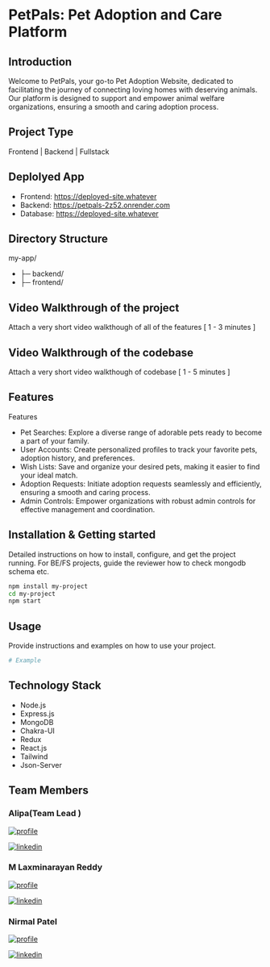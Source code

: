 # PetPals: Pet Adoption and Care Platform

## Introduction
Welcome to PetPals, your go-to Pet Adoption Website, dedicated to facilitating the journey of connecting loving homes with deserving animals. Our platform is designed to support and empower animal welfare organizations, ensuring a smooth and caring adoption process.

## Project Type
Frontend | Backend | Fullstack

## Deplolyed App
- Frontend: https://deployed-site.whatever
- Backend: https://petpals-2z52.onrender.com
- Database: https://deployed-site.whatever

## Directory Structure
my-app/
 - ├─ backend/
 - ├─ frontend/


## Video Walkthrough of the project
Attach a very short video walkthough of all of the features [ 1 - 3 minutes ]

## Video Walkthrough of the codebase
Attach a very short video walkthough of codebase [ 1 - 5 minutes ]

## Features
Features
-  Pet Searches: Explore a diverse range of adorable pets ready to become a part of your family.
-  User Accounts: Create personalized profiles to track your favorite pets, adoption history, and preferences.
-  Wish Lists: Save and organize your desired pets, making it easier to find your ideal match.
-  Adoption Requests: Initiate adoption requests seamlessly and efficiently, ensuring a smooth and caring process.
-  Admin Controls: Empower organizations with robust admin controls for effective management and coordination.


## Installation & Getting started
Detailed instructions on how to install, configure, and get the project running. For BE/FS projects, guide the reviewer how to check mongodb schema etc.

```bash
npm install my-project
cd my-project
npm start
```

## Usage
Provide instructions and examples on how to use your project.

```bash
# Example
```



## Technology Stack
- Node.js
- Express.js
- MongoDB
- Chakra-UI
- Redux
- React.js
- Tailwind
- Json-Server

## Team Members 
### Alipa(Team Lead )
[![profile](https://img.shields.io/badge/Github-000?style=for-the-badge&logo=ko-fi&logoColor=white)](https://github.com/Alipakkr)

[![linkedin](https://img.shields.io/badge/Linkedin-0A66C2?style=for-the-badge&logo=linkedin&logoColor=white)](https://www.linkedin.com/in/alipa-55b365285/)

### M Laxminarayan Reddy
[![profile](https://img.shields.io/badge/Github-000?style=for-the-badge&logo=ko-fi&logoColor=white)](https://github.com/imlnr)

[![linkedin](https://img.shields.io/badge/Linkedin-0A66C2?style=for-the-badge&logo=linkedin&logoColor=white)](https://www.linkedin.com/in/alipa-55b365285/)

### Nirmal Patel 
[![profile](https://img.shields.io/badge/Github-000?style=for-the-badge&logo=ko-fi&logoColor=white)](https://github.com/nirmalpatel26)

[![linkedin](https://img.shields.io/badge/Linkedin-0A66C2?style=for-the-badge&logo=linkedin&logoColor=white)](https://www.linkedin.com/in/alipa-55b365285/)

